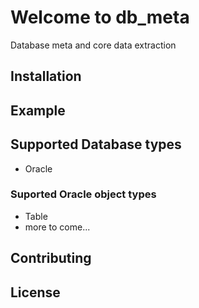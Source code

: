 # Welcome to db_meta
Database meta and core data extraction

## Installation


## Example


## Supported Database types
- Oracle

### Suported Oracle object types
- Table
- more to come...

## Contributing

## License

